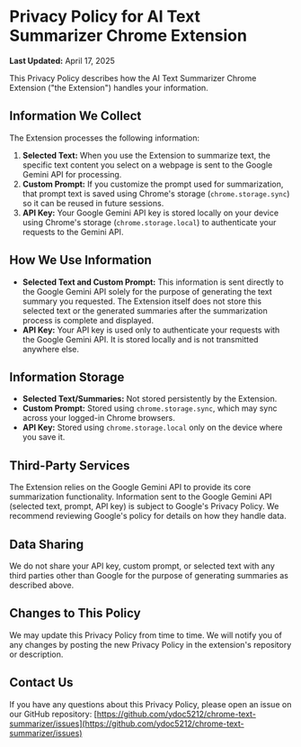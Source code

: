 # Privacy Policy for AI Text Summarizer Chrome Extension

**Last Updated:** April 17, 2025

This Privacy Policy describes how the AI Text Summarizer Chrome Extension ("the Extension") handles your information.

## Information We Collect

The Extension processes the following information:

1.  **Selected Text:** When you use the Extension to summarize text, the specific text content you select on a webpage is sent to the Google Gemini API for processing.
2.  **Custom Prompt:** If you customize the prompt used for summarization, that prompt text is saved using Chrome's storage (`chrome.storage.sync`) so it can be reused in future sessions.
3.  **API Key:** Your Google Gemini API key is stored locally on your device using Chrome's storage (`chrome.storage.local`) to authenticate your requests to the Gemini API.

## How We Use Information

*   **Selected Text and Custom Prompt:** This information is sent directly to the Google Gemini API solely for the purpose of generating the text summary you requested. The Extension itself does not store this selected text or the generated summaries after the summarization process is complete and displayed.
*   **API Key:** Your API key is used only to authenticate your requests with the Google Gemini API. It is stored locally and is not transmitted anywhere else.

## Information Storage

*   **Selected Text/Summaries:** Not stored persistently by the Extension.
*   **Custom Prompt:** Stored using `chrome.storage.sync`, which may sync across your logged-in Chrome browsers.
*   **API Key:** Stored using `chrome.storage.local` only on the device where you save it.

## Third-Party Services

The Extension relies on the Google Gemini API to provide its core summarization functionality. Information sent to the Google Gemini API (selected text, prompt, API key) is subject to Google's Privacy Policy. We recommend reviewing Google's policy for details on how they handle data.

## Data Sharing

We do not share your API key, custom prompt, or selected text with any third parties other than Google for the purpose of generating summaries as described above.

## Changes to This Policy

We may update this Privacy Policy from time to time. We will notify you of any changes by posting the new Privacy Policy in the extension's repository or description.

## Contact Us

If you have any questions about this Privacy Policy, please open an issue on our GitHub repository:
[https://github.com/ydoc5212/chrome-text-summarizer/issues](https://github.com/ydoc5212/chrome-text-summarizer/issues) 